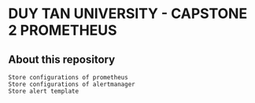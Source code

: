 # DUY TAN UNIVERSITY - CAPSTONE 2 PROMETHEUS
## About this repository
    Store configurations of prometheus
    Store configurations of alertmanager
    Store alert template
